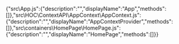 {"src\\App.js":{"description":"","displayName":"App","methods":[]},"src\\HOC\\ContextAPI\\AppContext\\AppContext.js":{"description":"","displayName":"AppContextProvider","methods":[]},"src\\containers\\HomePage\\HomePage.js":{"description":"","displayName":"HomePage","methods":[]}}
